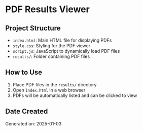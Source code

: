 # PDF Results Viewer

## Project Structure
- `index.html`: Main HTML file for displaying PDFs
- `style.css`: Styling for the PDF viewer
- `script.js`: JavaScript to dynamically load PDF files
- `results/`: Folder containing PDF files

## How to Use
1. Place PDF files in the `results/` directory
2. Open `index.html` in a web browser
3. PDFs will be automatically listed and can be clicked to view

## Date Created
Generated on: 2025-01-03

